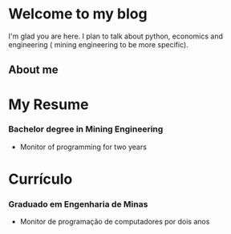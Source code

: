 # Welcome to my blog

I'm glad you are here. I plan to talk about python, economics and engineering ( mining engineering to be more specific).







## About me
# My Resume
### **Bachelor degree in Mining Engineering**
 - Monitor of programming for two years

# Currículo
### **Graduado em Engenharia de Minas**
 - Monitor de programação de computadores por dois anos
